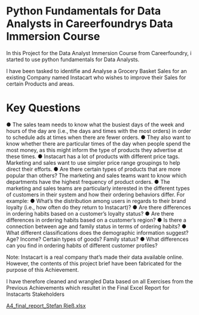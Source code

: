 # Python Fundamentals for Data Analysts in Careerfoundrys Data Immersion Course

In this Project for the Data Analyst Immersion Course from Careerfoundry, i started to use python fundamentals for Data Analysts.

I have been tasked to identifie and Analyse a Grocery Basket Sales for an existing Company named Instacart who wishes to improve their Sales for certain Products and areas.


# Key Questions

● The sales team needs to know what the busiest days of the week and hours of the day
are (i.e., the days and times with the most orders) in order to schedule ads at times
when there are fewer orders.
● They also want to know whether there are particular times of the day when people spend
the most money, as this might inform the type of products they advertise at these times.
● Instacart has a lot of products with different price tags. Marketing and sales want to use
simpler price range groupings to help direct their efforts.
● Are there certain types of products that are more popular than others? The marketing
and sales teams want to know which departments have the highest frequency of product
orders.
● The marketing and sales teams are particularly interested in the different types of
customers in their system and how their ordering behaviors differ. For example:
● What’s the distribution among users in regards to their brand loyalty (i.e., how
often do they return to Instacart)?
● Are there differences in ordering habits based on a customer’s loyalty status?
● Are there differences in ordering habits based on a customer’s region?
● Is there a connection between age and family status in terms of ordering habits?
● What different classifications does the demographic information suggest? Age?
Income? Certain types of goods? Family status?
● What differences can you find in ordering habits of different customer profiles?

Note: Instacart is a real company that’s made their data available online. However, the contents of this project brief
have been fabricated for the purpose of this Achievement.

I have therefore cleaned and  wrangled Data based on all Exercises from the Previous Achievements which resultet in the Final Excel Report for Instacarts Stakeholders

[A4_final_report_Stefan Rieß.xlsx](https://github.com/CinZane/Python-Fundamentals-for-Data-Analysts/files/8462282/A4_final_report_Stefan.Riess.xlsx)
